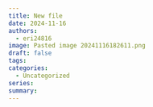 ```yaml
---
title: New file
date: 2024-11-16
authors:
  - eri24816
image: Pasted image 20241116182611.png
draft: false
tags: 
categories:
  - Uncategorized
series: 
summary:
---
```

